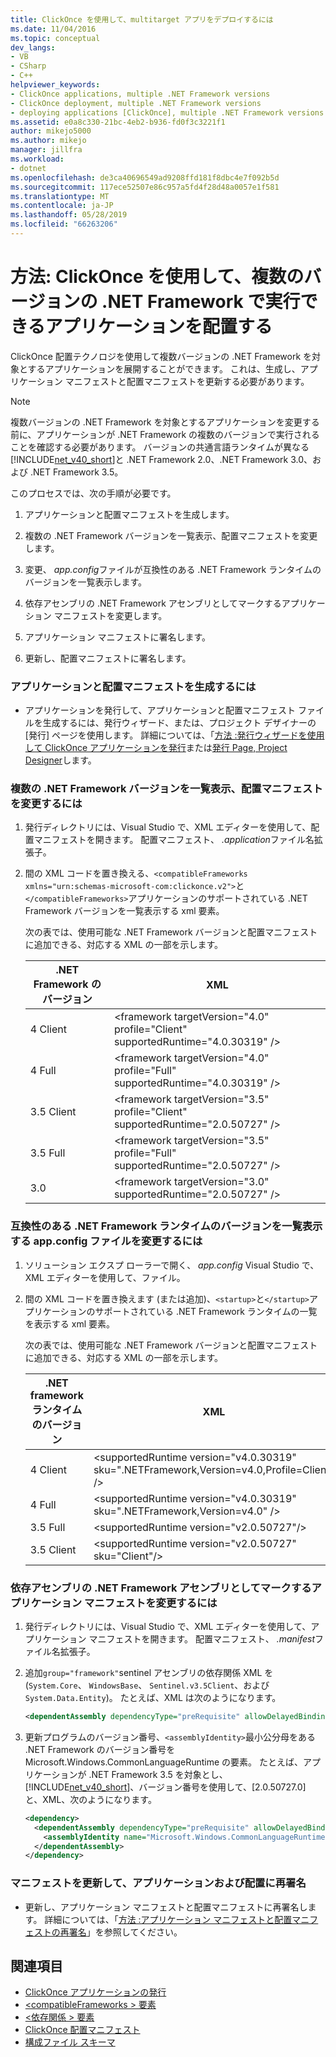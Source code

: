 ```yaml
---
title: ClickOnce を使用して、multitarget アプリをデプロイするには
ms.date: 11/04/2016
ms.topic: conceptual
dev_langs:
- VB
- CSharp
- C++
helpviewer_keywords:
- ClickOnce applications, multiple .NET Framework versions
- ClickOnce deployment, multiple .NET Framework versions
- deploying applications [ClickOnce], multiple .NET Framework versions
ms.assetid: e0a8c330-21bc-4eb2-b936-fd0f3c3221f1
author: mikejo5000
ms.author: mikejo
manager: jillfra
ms.workload:
- dotnet
ms.openlocfilehash: de3ca40696549ad9208ffd181f8dbc4e7f092b5d
ms.sourcegitcommit: 117ece52507e86c957a5fd4f28d48a0057e1f581
ms.translationtype: MT
ms.contentlocale: ja-JP
ms.lasthandoff: 05/28/2019
ms.locfileid: "66263206"
---
```

# <a name="how-to-use-clickonce-to-deploy-applications-that-can-run-on-multiple-versions-of-the-net-framework"></a>方法: ClickOnce を使用して、複数のバージョンの .NET Framework で実行できるアプリケーションを配置する
ClickOnce 配置テクノロジを使用して複数バージョンの .NET Framework を対象とするアプリケーションを展開することができます。 これは、生成し、アプリケーション マニフェストと配置マニフェストを更新する必要があります。

> [!NOTE]
> 複数バージョンの .NET Framework を対象とするアプリケーションを変更する前に、アプリケーションが .NET Framework の複数のバージョンで実行されることを確認する必要があります。 バージョンの共通言語ランタイムが異なる[!INCLUDE[net_v40_short](../code-quality/includes/net_v40_short_md.md)]と .NET Framework 2.0、.NET Framework 3.0、および .NET Framework 3.5。

 このプロセスでは、次の手順が必要です。

1. アプリケーションと配置マニフェストを生成します。

2. 複数の .NET Framework バージョンを一覧表示、配置マニフェストを変更します。

3. 変更、 *app.config*ファイルが互換性のある .NET Framework ランタイムのバージョンを一覧表示します。

4. 依存アセンブリの .NET Framework アセンブリとしてマークするアプリケーション マニフェストを変更します。

5. アプリケーション マニフェストに署名します。

6. 更新し、配置マニフェストに署名します。

### <a name="to-generate-the-application-and-deployment-manifests"></a>アプリケーションと配置マニフェストを生成するには

- アプリケーションを発行して、アプリケーションと配置マニフェスト ファイルを生成するには、発行ウィザード、または、プロジェクト デザイナーの [発行] ページを使用します。 詳細については、「[方法 :発行ウィザードを使用して ClickOnce アプリケーションを発行](../deployment/how-to-publish-a-clickonce-application-using-the-publish-wizard.md)または[発行 Page, Project Designer](../ide/reference/publish-page-project-designer.md)します。

### <a name="to-change-the-deployment-manifest-to-list-the-multiple-net-framework-versions"></a>複数の .NET Framework バージョンを一覧表示、配置マニフェストを変更するには

1. 発行ディレクトリには、Visual Studio で、XML エディターを使用して、配置マニフェストを開きます。 配置マニフェスト、 *.application*ファイル名拡張子。

2. 間の XML コードを置き換える、`<compatibleFrameworks xmlns="urn:schemas-microsoft-com:clickonce.v2">`と`</compatibleFrameworks>`アプリケーションのサポートされている .NET Framework バージョンを一覧表示する xml 要素。

     次の表では、使用可能な .NET Framework バージョンと配置マニフェストに追加できる、対応する XML の一部を示します。

    |.NET Framework のバージョン|XML|
    |----------------------------|---------|
    |4 Client|\<framework targetVersion="4.0" profile="Client" supportedRuntime="4.0.30319" />|
    |4 Full|\<framework targetVersion="4.0" profile="Full" supportedRuntime="4.0.30319" />|
    |3.5 Client|\<framework targetVersion="3.5" profile="Client" supportedRuntime="2.0.50727" />|
    |3.5 Full|\<framework targetVersion="3.5" profile="Full" supportedRuntime="2.0.50727" />|
    |3.0|\<framework targetVersion="3.0" supportedRuntime="2.0.50727" />|

### <a name="to-change-the-appconfig-file-to-list-the-compatible-net-framework-runtime-versions"></a>互換性のある .NET Framework ランタイムのバージョンを一覧表示する app.config ファイルを変更するには

1. ソリューション エクスプ ローラーで開く、 *app.config* Visual Studio で、XML エディターを使用して、ファイル。

2. 間の XML コードを置き換えます (または追加)、`<startup>`と`</startup>`アプリケーションのサポートされている .NET Framework ランタイムの一覧を表示する xml 要素。

     次の表では、使用可能な .NET Framework バージョンと配置マニフェストに追加できる、対応する XML の一部を示します。

    |.NET framework ランタイムのバージョン|XML|
    |------------------------------------|---------|
    |4 Client|\<supportedRuntime version="v4.0.30319" sku=".NETFramework,Version=v4.0,Profile=Client" />|
    |4 Full|\<supportedRuntime version="v4.0.30319" sku=".NETFramework,Version=v4.0" />|
    |3.5 Full|\<supportedRuntime version="v2.0.50727"/>|
    |3.5 Client|\<supportedRuntime version="v2.0.50727" sku="Client"/>|

### <a name="to-change-the-application-manifest-to-mark-dependent-assemblies-as-net-framework-assemblies"></a>依存アセンブリの .NET Framework アセンブリとしてマークするアプリケーション マニフェストを変更するには

1. 発行ディレクトリには、Visual Studio で、XML エディターを使用して、アプリケーション マニフェストを開きます。 配置マニフェスト、 *.manifest*ファイル名拡張子。

2. 追加`group="framework"`sentinel アセンブリの依存関係 XML を (`System.Core`、 `WindowsBase`、 `Sentinel.v3.5Client`、および`System.Data.Entity`)。 たとえば、XML は次のようになります。

   ```xml
   <dependentAssembly dependencyType="preRequisite" allowDelayedBinding="true" group="framework">
   ```

3. 更新プログラムのバージョン番号、`<assemblyIdentity>`最小公分母をある .NET Framework のバージョン番号を Microsoft.Windows.CommonLanguageRuntime の要素。 たとえば、アプリケーションが .NET Framework 3.5 を対象とし、 [!INCLUDE[net_v40_short](../code-quality/includes/net_v40_short_md.md)]、バージョン番号を使用して、[2.0.50727.0] と、XML、次のようになります。

   ```xml
   <dependency>
     <dependentAssembly dependencyType="preRequisite" allowDelayedBinding="true">
       <assemblyIdentity name="Microsoft.Windows.CommonLanguageRuntime" version="2.0.50727.0" />
     </dependentAssembly>
   </dependency>
   ```

### <a name="to-update-and-re-sign-the-application-and-deployment-manifests"></a>マニフェストを更新して、アプリケーションおよび配置に再署名

- 更新し、アプリケーション マニフェストと配置マニフェストに再署名します。 詳細については、「[方法 :アプリケーション マニフェストと配置マニフェストの再署名](../deployment/how-to-re-sign-application-and-deployment-manifests.md)」を参照してください。

## <a name="see-also"></a>関連項目
- [ClickOnce アプリケーションの発行](../deployment/publishing-clickonce-applications.md)
- [\<compatibleFrameworks > 要素](../deployment/compatibleframeworks-element-clickonce-deployment.md)
- [\<依存関係 > 要素](../deployment/dependency-element-clickonce-application.md)
- [ClickOnce 配置マニフェスト](../deployment/clickonce-deployment-manifest.md)
- [構成ファイル スキーマ](/dotnet/framework/configure-apps/file-schema/index)
